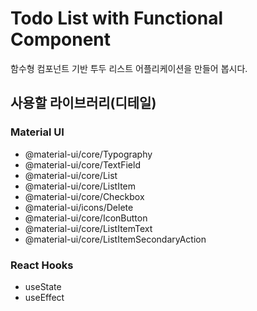 # Todo List with Functional Component

함수형 컴포넌트 기반 투두 리스트 어플리케이션을 만들어 봅시다.

## 사용할 라이브러리(디테일)

### Material UI

- @material-ui/core/Typography
- @material-ui/core/TextField
- @material-ui/core/List
- @material-ui/core/ListItem
- @material-ui/core/Checkbox
- @material-ui/icons/Delete
- @material-ui/core/IconButton
- @material-ui/core/ListItemText
- @material-ui/core/ListItemSecondaryAction

### React Hooks

- useState
- useEffect
